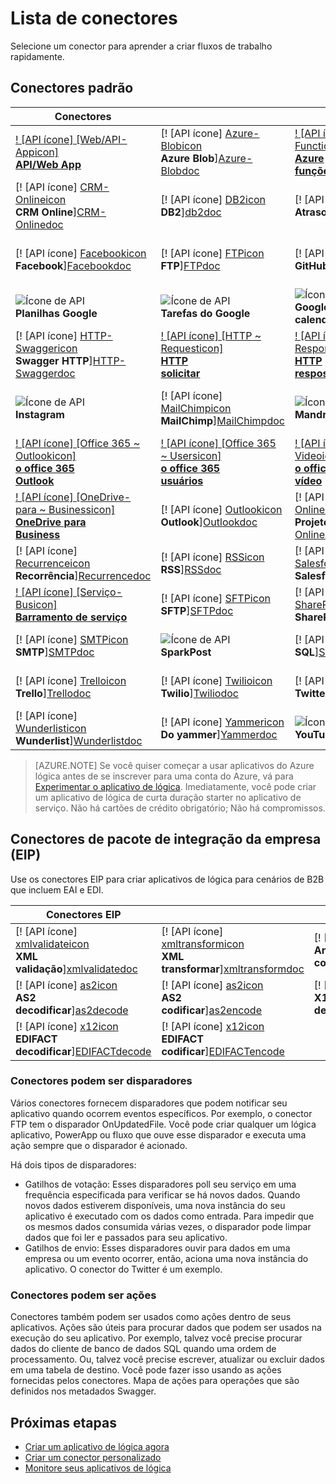 <properties
    pageTitle="Lista de conectores Microsoft gerenciados para uso em aplicativos do Microsoft Azure lógica | Serviço de aplicativo do Microsoft Azure | Microsoft Azure"
    description="Obter uma lista completa dos conectores gerenciados pelo Microsoft que você pode usar para criar aplicativos de lógica no serviço de aplicativo do Azure"
    services="logic-apps"
    documentationCenter=""
    authors="MSFTMAN"
    manager="erikre"
    editor=""
    tags="connectors"/>

<tags
    ms.service="logic-apps"
    ms.workload="integration"
    ms.tgt_pltfrm="na"
    ms.devlang="na"
    ms.topic="get-started-article"
    ms.date="09/20/2016"
    ms.author="deonhe"/>

# <a name="list-of-connectors"></a>Lista de conectores

Selecione um conector para aprender a criar fluxos de trabalho rapidamente.

## <a name="standard-connectors"></a>Conectores padrão

|Conectores||||
|-----------|-----------|-----------|-----------|
|[! [API ícone] [Web/API-Appicon] <br/> **API/Web App**][API/Web-Appdoc]|[! [API ícone] [Azure-Blobicon] <br/> **Azure Blob**][Azure-Blobdoc]|[! [API ícone] [Azure ~ Functionsicon] <br/> **Azure<br/>funções**][Azure~Functionsdoc]|[! [API ícone] [Boxicon] <br/>**Box**][Boxdoc]|
|[! [API ícone] [CRM-Onlineicon] <br/> **CRM Online**][CRM-Onlinedoc]|[! [API ícone] [DB2icon] <br/>**DB2**][db2doc]|[! [API ícone] [Delayicon] <br/> **Atraso**][Delaydoc]|[! [API ícone] [Dropboxicon] <br/> **Dropbox**][Dropboxdoc]|
|[! [API ícone] [Facebookicon] <br/> **Facebook**][Facebookdoc]|[! [API ícone] [FTPicon] <br/>**FTP**][FTPdoc]|[! [API ícone] [GitHubicon] <br/> **GitHub**][GitHubdoc]|[! [API ícone] [Google-Driveicon] <br/> **Google Drive**][Google-Drivedoc]|
|![Ícone de API][Google-Sheetsicon]<br/>**Planilhas Google**|![Ícone de API][Google-Tasksicon]<br/>**Tarefas do Google**|![Ícone de API][Google~Calendaricon]<br/>**Google<br/>calendário**|[! [API ícone] [HTTPicon] <br/>**HTTP**][HTTPdoc]|
|[! [API ícone] [HTTP-Swaggericon] <br/> **Swagger HTTP**][HTTP-Swaggerdoc]|[! [API ícone] [HTTP ~ Requesticon] <br/> **HTTP<br/>solicitar**][HTTP~Requestdoc]|[! [API ícone] [HTTP ~ Responseicon] <br/> **HTTP<br/>resposta**][HTTP~Responsedoc]|[! [API ícone] [Informixicon] <br/> **Informix**][informixdoc]|
|![Ícone de API][Instagramicon]<br/>**Instagram**|[! [API ícone] [MailChimpicon] <br/> **MailChimp**][MailChimpdoc]|![Ícone de API][Mandrillicon]<br/>**Mandrill**|[! [API ícone] [Aninhado ~ lógica Appicon] <br/> **Aninhada<br/>aplicativo lógica**][Nested~Logic-Appdoc]|
|[! [API ícone] [Office 365 ~ Outlookicon] <br/> **o office 365<br/>Outlook**][Office-365~Outlookdoc]|[! [API ícone] [Office 365 ~ Usersicon] <br/> **o office 365<br/>usuários**][Office-365~Usersdoc]|[! [API ícone] [Office 365 ~ Videoicon] <br/> **o office 365<br/>vídeo**][Office-365~Videodoc]|[! [API ícone] [OneDriveicon] <br/> **OneDrive**][OneDrivedoc]|
|[! [API ícone] [OneDrive-para ~ Businessicon] <br/> **OneDrive para<br/>Business**][OneDrive-for~Businessdoc]|[! [API ícone] [Outlookicon] <br/> **Outlook**][Outlookdoc]|[! [API ícone] [Project-Onlineicon] <br/> **Projeto Online**][Project-Onlinedoc]|[! [API ícone] [Queryicon] <br/> **Consulta**][Querydoc]|
|[! [API ícone] [Recurrenceicon] <br/> **Recorrência**][Recurrencedoc]|[! [API ícone] [RSSicon] <br/>**RSS**][RSSdoc]|[! [API ícone] [Salesforceicon] <br/> **Salesforce**][Salesforcedoc]|[! [API ícone] [SendGridicon] <br/> **SendGrid**][SendGriddoc]|
|[! [API ícone] [Serviço-Busicon] <br/> **Barramento de serviço**][Service-Busdoc]|[! [API ícone] [SFTPicon] <br/>**SFTP**][SFTPdoc]|[! [API ícone] [SharePointicon] <br/> **SharePoint**][SharePointdoc]|[! [API ícone] [Slackicon] <br/> **Margem de atraso**][Slackdoc]|
|[! [API ícone] [SMTPicon] <br/>**SMTP**][SMTPdoc]|![Ícone de API][SparkPosticon]<br/>**SparkPost**|[! [API ícone] [SQLicon] <br/>**SQL**][SQLdoc]|[! [API ícone] [Translatoricon] <br/> **Tradutor**][Translatordoc]|
|[! [API ícone] [Trelloicon] <br/> **Trello**][Trellodoc]|[! [API ícone] [Twilioicon] <br/> **Twilio**][Twiliodoc]|[! [API ícone] [Twittericon] <br/> **Twitter**][Twitterdoc]|[! [API ícone] [Webhookicon] <br/> **Webhook**][Webhookdoc]|
|[! [API ícone] [Wunderlisticon] <br/> **Wunderlist**][Wunderlistdoc]|[! [API ícone] [Yammericon] <br/> **Do yammer**][Yammerdoc]|![Ícone de API][YouTubeicon]<br/>**YouTube**||

> [AZURE.NOTE] Se você quiser começar a usar aplicativos do Azure lógica antes de se inscrever para uma conta do Azure, vá para [Experimentar o aplicativo de lógica](https://tryappservice.azure.com/?appservice=logic). Imediatamente, você pode criar um aplicativo de lógica de curta duração starter no aplicativo de serviço. Não há cartões de crédito obrigatório; Não há compromissos.

## <a name="enterprise-integration-pack-eip-connectors"></a>Conectores de pacote de integração da empresa (EIP)
Use os conectores EIP para criar aplicativos de lógica para cenários de B2B que incluem EAI e EDI.  
 
|Conectores EIP ||||
|-----------|-----------|-----------|-----------|
|[! [API ícone] [xmlvalidateicon] <br/> **XML <br/>validação**][xmlvalidatedoc]|[! [API ícone] [xmltransformicon] <br/> **XML<br/> transformar**][xmltransformdoc]|[! [API ícone] [flatfileicon] <br/> **Arquivo simples</br>codificar**][flatfiledoc]|[! [API ícone] [flatfiledecodeicon] <br/> **Arquivo simples</br>decodificar**][flatfiledecodedoc]|
|[! [API ícone] [as2icon] <br/> **AS2</br>decodificar**][as2decode]|[! [API ícone] [as2icon] <br/> **AS2</br>codificar**][as2encode]|[! [API ícone] [x12icon] <br/> **X12</br>decodificar**][x12decode]|[! [API ícone] [x12icon] <br/> **X12</br>codificar**][x12encode]|
|[! [API ícone] [x12icon] <br/> **EDIFACT</br>decodificar**][EDIFACTdecode]|[! [API ícone] [x12icon] <br/> **EDIFACT</br>codificar**][EDIFACTencode]||||

<!-- TODO: Add Functions, App Service, and Nested Workflow Icons -->
### <a name="connectors-can-be-triggers"></a>Conectores podem ser disparadores
Vários conectores fornecem disparadores que podem notificar seu aplicativo quando ocorrem eventos específicos. Por exemplo, o conector FTP tem o disparador OnUpdatedFile. Você pode criar qualquer um lógica aplicativo, PowerApp ou fluxo que ouve esse disparador e executa uma ação sempre que o disparador é acionado.

Há dois tipos de disparadores:  

* Gatilhos de votação: Esses disparadores poll seu serviço em uma frequência especificada para verificar se há novos dados. Quando novos dados estiverem disponíveis, uma nova instância do seu aplicativo é executado com os dados como entrada. Para impedir que os mesmos dados consumida várias vezes, o disparador pode limpar dados que foi ler e passados para seu aplicativo.
* Gatilhos de envio: Esses disparadores ouvir para dados em uma empresa ou um evento ocorrer, então, aciona uma nova instância do aplicativo. O conector do Twitter é um exemplo.

### <a name="connectors-can-be-actions"></a>Conectores podem ser ações
Conectores também podem ser usados como ações dentro de seus aplicativos. Ações são úteis para procurar dados que podem ser usados na execução do seu aplicativo. Por exemplo, talvez você precise procurar dados do cliente de banco de dados SQL quando uma ordem de processamento. Ou, talvez você precise escrever, atualizar ou excluir dados em uma tabela de destino. Você pode fazer isso usando as ações fornecidas pelos conectores. Mapa de ações para operações que são definidos nos metadados Swagger.

## <a name="next-steps"></a>Próximas etapas

- [Criar um aplicativo de lógica agora](../app-service-logic/app-service-logic-create-a-logic-app.md)  
- [Criar um conector personalizado](../app-service-logic/app-service-logic-create-api-app.md)
- [Monitore seus aplicativos de lógica](../app-service-logic/app-service-logic-monitor-your-logic-apps.md)

<!--Connectors Documentation-->
[azure-blobdoc]: ./connectors-create-api-azureblobstorage.md "Conectar-se ao Azure blob gerenciar arquivos no seu contêiner de blob."
[boxDoc]: ./connectors-create-api-box.md "Conecta-se a caixa e pode carregar, obter, excluir, lista e mais tarefas de arquivo."
[crm-onlinedoc]: ./connectors-create-api-crmonline.md "Conectar-se ao Dynamics CRM Online e faça mais com seus dados CRM Online."
[db2doc]: ./connectors-create-api-db2.md "Conecte a IBM DB2 na nuvem ou local para atualizar uma linha, obtenha uma tabela e muito mais."
[dropboxdoc]: ./connectors-create-api-dropbox.md "Conectar-se no Dropbox e podem obter, excluir, lista e mais tarefas de arquivo."
[facebookdoc]: ./connectors-create-api-facebook.md "Se conecte ao Facebook para postar em uma linha do tempo, obtenha uma página de feed e muito mais."
[ftpdoc]: ./connectors-create-api-ftp.md "Se conecta a um FTP / servidor FTPS e faça tarefas FTP diferentes, incluindo carregar, obtendo, excluindo arquivos e muito mais."
[google-drivedoc]: ./connectors-create-api-googledrive.md "Conectar a GoogleDrive e interagir com seus dados."
[informixdoc]: ./connectors-create-api-informix.md "Conecte a Informix na nuvem ou local para ler uma linha, listas as tabelas e muito mais."
[translatordoc]: ./connectors-create-api-microsofttranslator.md
[office-365~outlookdoc]: ./connectors-create-api-office365-outlook.md "O Office 365 Connector pode enviar e receber emails, gerenciar seu calendário e gerenciar seus contatos usando sua conta do Office 365."
[office-365~usersdoc]: ./connectors-create-api-office365-users.md
[office-365~videodoc]: ./connectors-create-api-office365-video.md
[onedrivedoc]: ./connectors-create-api-onedrive.md "Se conecta ao seu OneDrive Microsoft pessoal e carregamento, excluir, Listar arquivos e muito mais."
[onedrive-for~businessdoc]: ./connectors-create-api-onedriveforbusiness.md "Conecta-se para a sua empresa Microsoft OneDrive e carrega, exclui, listas de arquivos e muito mais."
[outlookdoc]: ./connectors-create-api-outlook.md "Conectar-se a sua caixa de correio do Outlook e acessar seu email e muito mais."
[project-onlinedoc]: ./connectors-create-api-projectonline.md "Se conecta ao Microsoft Project Online."
[rssdoc]: ./connectors-create-api-rss.md "Conector RSS permite que os usuários publiquem e recuperar itens de feed. Ele também permite que os usuários disparar operações quando um novo item é publicado no feed."
[salesforcedoc]: ./connectors-create-api-salesforce.md "Conectar à sua conta de Salesforce e gerenciar contas, clientes potenciais, oportunidades e muito mais."
[sendgriddoc]: ./connectors-create-api-sendgrid.md "Se conecta ao Microsoft Project Online."
[service-busdoc]: ./connectors-create-api-servicebus.md "Pode enviar mensagens de tópicos e filas do barramento de serviço e receber mensagens de filas de barramento de serviço e assinaturas."
[sharepointdoc]: ./connectors-create-api-sharepointonline.md "Conecta-se ao SharePoint Online para gerenciar documentos e itens de lista."
[slackdoc]: ./connectors-create-api-slack.md "Conectar-se a margem de atraso e postar mensagens para canais de margem de atraso."
[sftpdoc]: ./connectors-create-api-sftp.md "Se conecta ao SFTP e pode carregar, obter, excluir arquivos e muito mais."
[githubdoc]: ./connectors-create-api-github.md "Se conecta ao GitHub e pode controlar as questões."
[mailchimpdoc]: ./connectors-create-api-mailchimp.md "Envie Email melhor."
[smtpdoc]: ./connectors-create-api-smtp.md "Conecta-se a um servidor SMTP e pode enviar emails com anexos."
[sqldoc]: ./connectors-create-api-sqlazure.md "Se conecta ao SQL Azure banco de dados. Você pode criar, atualizar, obtenha e excluir entradas em uma tabela de banco de dados SQL."
[trellodoc]: ./connectors-create-api-trello.md "Trello é a maneira gratuita, flexível e visual para organizar nada com qualquer pessoa."
[twiliodoc]: ./connectors-create-api-twilio.md "Se conecta ao Twilio e pode enviar e receber mensagens, obtenha números disponíveis, gerenciando entrada números de telefone e muito mais."
[twitterdoc]: ./connectors-create-api-twitter.md "Se conecta ao Twitter e cronogramas de get, post tweets e muito mais."
[wunderlistdoc]: ./connectors-create-api-wunderlist.md "Manter sua vida em sincronia."
[yammerdoc]: ./connectors-create-api-yammer.md "Se conecta ao Yammer para postar mensagens e obter novas mensagens."
[as2doc]: ../app-service-logic/app-service-logic-enterprise-integration-as2.md "Saiba mais sobre a integração do enterprise AS2."
[x12doc]: ../app-service-logic/app-service-logic-enterprise-integration-x12.md "Saiba mais sobre a integração do enterprise X12"
[flatfiledoc]: ../app-service-logic/app-service-logic-enterprise-integration-flatfile.md "Saiba mais sobre o arquivo simples de integração de empresa."
[flatfiledecodedoc]: ../app-service-logic/app-service-logic-enterprise-integration-flatfile.md "Saiba mais sobre o arquivo simples de integração de empresa."
[xmlvalidatedoc]: ../app-service-logic/app-service-logic-enterprise-integration-xml-validation.md "Saiba mais sobre a integração do enterprise validação de XML."
[xmltransformdoc]: ../app-service-logic/app-service-logic-enterprise-integration-transform.md "Saiba mais sobre transformações de integração de empresa."
[as2decode]: ..//app-service-logic/app-service-logic-enterprise-integration-as2-decode.md "Saiba mais sobre a integração do enterprise AS2 decodificar"
[as2encode]: ..//app-service-logic/app-service-logic-enterprise-integration-as2-encode.md "Saiba mais sobre a integração do enterprise AS2 codificar"
[X12decode]: ..//app-service-logic/app-service-logic-enterprise-integration-X12-decode.md "Saiba mais sobre a integração do enterprise X12 decodificar"
[X12encode]: ..//app-service-logic/app-service-logic-enterprise-integration-X12-encode.md "Saiba mais sobre a integração do enterprise X12 codificar"
[EDIFACTdecode]: ..//app-service-logic/app-service-logic-enterprise-integration-EDIFACT-decode.md "Saiba mais sobre a integração do enterprise EDIFACT decodificar"
[EDIFACTencode]: ..//app-service-logic/app-service-logic-enterprise-integration-EDIFACT-encode.md "Saiba mais sobre a integração do enterprise EDIFACT codificar"
[httpdoc]: ./connectors-native-http.md "Conector HTTP para fazer chamadas HTTP."
[http~requestdoc]: ./connectors-native-reqres.md "Ações de solicitação e resposta."
[http~responsedoc]: ./connectors-native-reqres.md "Ações de solicitação e resposta."
[delaydoc]: ./connectors-native-delay.md "Saiba mais sobre a ação de atraso."
[http-swaggerdoc]: ./connectors-native-http-swagger.md "HTTP + Swagger conector para fazer chamadas HTTP."
[querydoc]: ./connectors-native-query.md "Consulta ação para selecionar e matrizes de filtro."
[webhookdoc]: ./connectors-native-webhook.md "Ação de Webhook e disparadores para os aplicativos de lógica."
[azure~functionsdoc]: ../app-service-logic/app-service-logic-azure-functions.md "Integre aplicativos de lógica com funções do Azure."
[api/web-appdoc]: ../app-service-logic/app-service-logic-custom-hosted-api.md "Integre lógica aplicativos com aplicativos de API do serviço de aplicativo."
[nested~logic-appdoc]: ../app-service-logic/app-service-logic-http-endpoint.md "Integre aplicativos de lógica com um fluxo de trabalho aninhado."
[recurrencedoc]:  ./connectors-native-recurrence.md "Gatilho de recorrência para aplicativos de lógica."
[google-sheetsdoc]: ./connectors-create-api-googlesheet.md "Se conecta ao planilhas Google e pode modificar planilhas."
[google-tasksdoc]: ./connectors-create-api-googletasks.md "Conecta-se às tarefas do Google e podem gerenciar tarefas."
[google~calendardoc]: ./connectors-create-api-googlecalendar.md "Conecta-se ao calendário do Google e pode gerenciar o calendário."
[instagramdoc]: ./connectors-create-api-instagram.md "Se conecta ao Instagram e pode disparar ou agir em eventos."
[mandrilldoc]: ./connectors-create-api-mandrill.md "Se conecta ao Mandrill e pode ser usado para comunicação."
[youtubedoc]: ./connectors-create-api-youtube.md "Se conecta ao YouTube e pode interagir com canais e vídeos."
[sparkpostdoc]: ./connectors-create-api-sparkpost.md "Se conecta ao SparkPost e pode ser usado para comunicação."

<!--Icon references-->
[Azure-Blobicon]: ./media/apis-list/azureblob.png
[Azure~Functionsicon]: ./media/apis-list/function.png
[Boxicon]: ./media/apis-list/box.png
[CRM-Onlineicon]: ./media/apis-list/dynamicscrmonline.png
[DB2icon]: ./media/apis-list/db2.png
[Dropboxicon]: ./media/apis-list/dropbox.png
[Facebookicon]: ./media/apis-list/facebook.png
[FTPicon]: ./media/apis-list/ftp.png
[GitHubicon]: ./media/apis-list/github.png
[Google-Driveicon]: ./media/apis-list/googledrive.png
[Google~Calendaricon]: ./media/apis-list/googlecalendar.png
[Google-Tasksicon]: ./media/apis-list/googletasks.png
[Google-Sheetsicon]: ./media/apis-list/googlesheet.png
[HTTPicon]: ./media/apis-list/http.png
[HTTP~Requesticon]: ./media/apis-list/request.png
[HTTP~Responseicon]: ./media/apis-list/response.png
[Informixicon]: ./media/apis-list/informix.png
[MailChimpicon]: ./media/apis-list/mailchimp.png
[Translatoricon]: ./media/apis-list/microsofttranslator.png
[Office-365~Outlookicon]: ./media/apis-list/office365.png
[Office-365~Usersicon]: ./media/apis-list/office365.png
[Office-365~Videoicon]: ./media/apis-list/sharepointonline.png
[OneDriveicon]: ./media/apis-list/onedrive.png
[OneDrive-for~Businessicon]: ./media/apis-list/onedriveforbusiness.png
[Outlookicon]: ./media/apis-list/outlook.png
[Project-Onlineicon]: ./media/apis-list/projectonline.png
[RSSicon]: ./media/apis-list/rss.png
[Salesforceicon]: ./media/apis-list/salesforce.png
[SendGridicon]: ./media/apis-list/sendgrid.png
[Service-Busicon]: ./media/apis-list/servicebus.png
[SFTPicon]: ./media/apis-list/sftp.png
[SharePointicon]: ./media/apis-list/sharepointonline.png
[Slackicon]: ./media/apis-list/slack.png
[SMTPicon]: ./media/apis-list/smtp.png
[SQLicon]: ./media/apis-list/sql.png
[Trelloicon]: ./media/apis-list/trello.png
[Twilioicon]: ./media/apis-list/twilio.png
[Twittericon]: ./media/apis-list/twitter.png
[Wunderlisticon]: ./media/apis-list/wunderlist.png
[Yammericon]: ./media/apis-list/yammer.png
[Mandrillicon]: ./media/apis-list/mandrill.png
[SparkPosticon]: ./media/apis-list/sparkpost.png
[Instagramicon]: ./media/apis-list/instagram.png
[YouTubeicon]: ./media/apis-list/youtube.png
[Delayicon]: ./media/apis-list/delay.png
[HTTP-Swaggericon]: ./media/apis-list/http_swagger.png
[Queryicon]: ./media/apis-list/query.png
[Webhookicon]: ./media/apis-list/webhook.png
[API/Web-Appicon]: ./media/apis-list/api.png
[Nested~Logic-Appicon]: ./media/apis-list/workflow.png
[Recurrenceicon]: ./media/apis-list/recurrence.png

<!-- EIP Icons -->
[as2icon]: ./media/apis-list/as2new.png
[x12icon]: ./media/apis-list/x12new.png
[flatfileicon]: ./media/apis-list/flatfileencoding.png
[flatfiledecodeicon]: ./media/apis-list/flatfiledecoding.png
[xmlvalidateicon]: ./media/apis-list/xmlvalidation.png
[xmltransformicon]: ./media/apis-list/xsltransform.png
